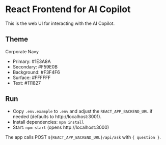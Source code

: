 # React Frontend for AI Copilot

This is the web UI for interacting with the AI Copilot.

## Theme
Corporate Navy
- Primary: #1E3A8A
- Secondary: #F59E0B
- Background: #F3F4F6
- Surface: #FFFFFF
- Text: #111827

## Run
- Copy `.env.example` to `.env` and adjust the `REACT_APP_BACKEND_URL` if needed (defaults to http://localhost:3001).
- Install dependencies: `npm install`
- Start: `npm start` (opens http://localhost:3000)

The app calls POST `${REACT_APP_BACKEND_URL}/api/ask` with `{ question }`.
